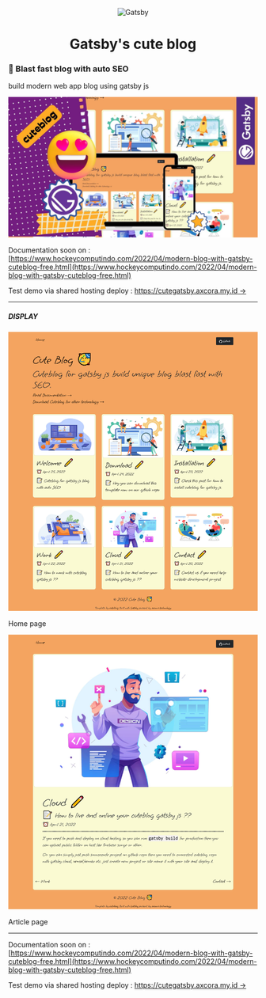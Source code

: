 <p align="center">
    <img alt="Gatsby" src="https://www.gatsbyjs.com/Gatsby-Monogram.svg" width="60" />
</p>
<h1 align="center">
  Gatsby's cute blog
</h1>

### 🚀 Blast fast blog with auto SEO

build modern web app blog using gatsby js

![cuteblog for Gatsby js](1.jpg)

Documentation soon on : [https://www.hockeycomputindo.com/2022/04/modern-blog-with-gatsby-cuteblog-free.html](https://www.hockeycomputindo.com/2022/04/modern-blog-with-gatsby-cuteblog-free.html)

Test demo via shared hosting deploy : [https://cutegatsby.axcora.my.id →](https://cutegatsby.axcora.my.id/)

------------------------

##### DISPLAY

![cuteblog for Gatsby js](2.png)

Home page

![cuteblog for Gatsby js](3.png)

Article page

-------------------------


Documentation soon on : [https://www.hockeycomputindo.com/2022/04/modern-blog-with-gatsby-cuteblog-free.html](https://www.hockeycomputindo.com/2022/04/modern-blog-with-gatsby-cuteblog-free.html)

Test demo via shared hosting deploy : [https://cutegatsby.axcora.my.id →](https://cutegatsby.axcora.my.id/)
